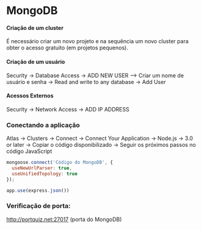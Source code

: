 # MongoDB

#### Criação de um cluster

É necessário criar um novo projeto e na sequência um novo cluster para obter o acesso gratuito (em projetos pequenos).

#### Criação de um usuário

Security -> Database Access -> ADD NEW USER --> Criar um nome de usuário e senha -> Read and write to any database -> Add User

#### Acessos Externos

Security -> Network Access -> ADD IP ADDRESS

### Conectando a aplicação

Atlas -> Clusters -> Connect -> Connect Your Application -> Node.js -> 3.0 or later -> Copiar o código disponibilizado -> Seguir os próximos passos no código JavaScript

```js
mongoose.connect('Código do MongoDB', {
  useNewUrlParser: true,
  useUnifiedTopology: true
});

app.use(express.json())
```

### Verificação de porta:

http://portquiz.net:27017 (porta do MongoDB)